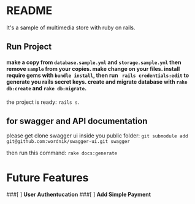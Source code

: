 # README
It's a sample of multimedia store with ruby on rails.

## Run Project
#### make a copy from `database.sample.yml` and `storage.sample.yml` then remove `sample` from your copies. make change on your files. install require gems with `bundle install`, then run ` rails credentials:edit` to generate you rails secret keys. create and migrate database with `rake db:create` and `rake db:migrate`.

the project is ready: `rails s`.

## for swagger and API documentation
please get clone swagger ui inside you public folder:
`git submodule add git@github.com:wordnik/swagger-ui.git swagger`

then run this command: `rake docs:generate`

# Future Features
###[ ] **User Authentucation**
###[ ] **Add Simple Payment**
